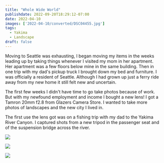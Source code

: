 ```yaml
---
title: "Whole Wide World"
publishdate: 2022-09-20T18:29:12-07:00
date: 2022-04-10
images: ['2022-04-10/converted/DSC04455.jpg']
tags:
  - Yakima
  - Landscape
draft: false
---
```


Moving to Seattle was exhausting, I began moving my items in the weeks leading up by taking things whenever I visited my mom in her apartment.  Her apartment was a few floors below mine in the same building.  Then in one trip with my dad's pickup truck I brought down my bed and furniture.  I was officially a resident of Seattle.  Although I had grown up just a ferry ride away from my new home it still felt new and uncertain.

The first few weeks I didn't have time to go take photos because of work.  But with my newfound employment and income I bought a new lens!  I got a Tamron 20mm f2.8 from Glazers Camera Store.  I wanted to take more photos of landscapes and the new city I lived in.

The first use the lens got was on a fishing trip with my dad to the Yakima River Canyon.  I captured shots from a new tripod in the passenger seat and of the suspension bridge across the river.

![](2022-04-10/converted/DSC04455.jpg)

![](2022-04-10/converted/DSC04839.jpg)

![](2022-04-10/converted/DSC04880.jpg)